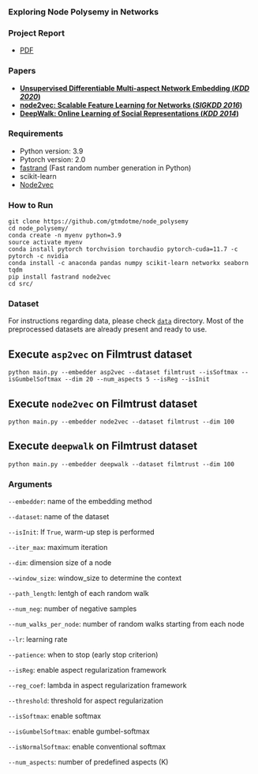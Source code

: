 ### Exploring Node Polysemy in Networks

### Project Report 
 - [PDF](./ProjectReport.pdf)

### Papers
- [ **Unsupervised Differentiable Multi-aspect Network Embedding (*KDD 2020*)** ](https://arxiv.org/abs/2006.04239)
- [ **node2vec: Scalable Feature Learning for Networks (*SIGKDD 2016*)**](https://arxiv.org/pdf/1607.00653.pdf)
- [ **DeepWalk: Online Learning of Social Representations (*KDD 2014*)**](https://arxiv.org/pdf/1403.6652.pdf)

### Requirements
- Python version: 3.9
- Pytorch version: 2.0
- [fastrand](https://github.com/lemire/fastrand) (Fast random number generation in Python)
- scikit-learn
- [Node2vec](https://github.com/eliorc/node2vec)

### How to Run
````
git clone https://github.com/gtmdotme/node_polysemy
cd node_polysemy/
conda create -n myenv python=3.9
source activate myenv
conda install pytorch torchvision torchaudio pytorch-cuda=11.7 -c pytorch -c nvidia
conda install -c anaconda pandas numpy scikit-learn networkx seaborn tqdm
pip install fastrand node2vec
cd src/
````

### Dataset
For instructions regarding data, please check [````data````](./data) directory. Most of the preprocessed datasets are already present and ready to use.

## Execute `asp2vec` on Filmtrust dataset
````
python main.py --embedder asp2vec --dataset filmtrust --isSoftmax --isGumbelSoftmax --dim 20 --num_aspects 5 --isReg --isInit
````

## Execute `node2vec` on Filmtrust dataset
````
python main.py --embedder node2vec --dataset filmtrust --dim 100
````

## Execute `deepwalk` on Filmtrust dataset
````
python main.py --embedder deepwalk --dataset filmtrust --dim 100
````


### Arguments
````--embedder````: name of the embedding method

````--dataset````: name of the dataset

````--isInit````: If ````True````, warm-up step is performed

````--iter_max````: maximum iteration

````--dim````: dimension size of a node

````--window_size````: window_size to determine the context

````--path_length````: lentgh of each random walk

````--num_neg````: number of negative samples

````--num_walks_per_node````: number of random walks starting from each node

````--lr````: learning rate

````--patience````: when to stop (early stop criterion)

````--isReg````: enable aspect regularization framework

````--reg_coef````: lambda in aspect regularization framework

````--threshold````: threshold for aspect regularization

````--isSoftmax````: enable softmax

````--isGumbelSoftmax````: enable gumbel-softmax

````--isNormalSoftmax````: enable conventional softmax

````--num_aspects````: number of predefined aspects (K)
